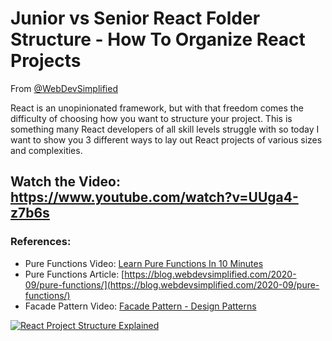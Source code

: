 # Junior vs Senior React Folder Structure - How To Organize React Projects

From [@WebDevSimplified](https://www.github.com/WebDevSimplified)

React is an unopinionated framework, but with that freedom comes the difficulty of choosing how you want to structure your project. This is something many React developers of all skill levels struggle with so today I want to show you 3 different ways to lay out React projects of various sizes and complexities.

## Watch the Video: https://www.youtube.com/watch?v=UUga4-z7b6s

### References:

- Pure Functions Video:    [Learn Pure Functions In 10 Minutes](https://www.youtube.com/watch?v=fYbhD_KMCOg&t=0s)
- Pure Functions Article: [https://blog.webdevsimplified.com/2020-09/pure-functions/](https://blog.webdevsimplified.com/2020-09/pure-functions/)
- Facade Pattern Video:    [Facade Pattern - Design Patterns](https://www.youtube.com/watch?v=fHPa5xzbpaA&t=0s)



[![React Project Structure Explained](https://img.youtube.com/vi/UUga4-z7b6s/0.jpg)](https://www.youtube.com/watch?v=UUga4-z7b6s)
